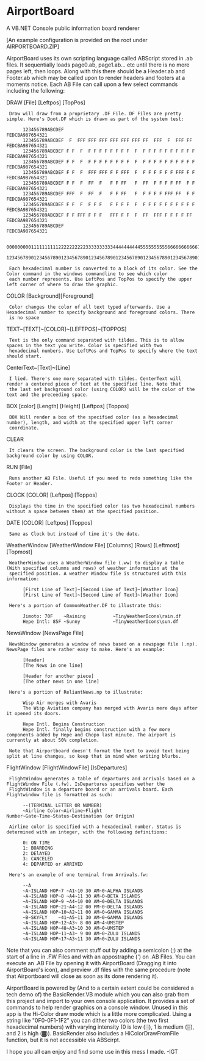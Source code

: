 # AirportBoard
A VB.NET Console public information board renderer

[An example configuration is provided on the root under AIRPORTBOARD.ZIP]

AirportBoard uses its own scripting language called ABScript stored in .ab files. It sequentially loads page0.ab, page1.ab... etc until there is no more pages left, then loops. Along with this there should be a Header.ab and Footer.ab which may be called upon to render headers and footers at a moments notice. Each AB File can call upon a few select commands including the following:

DRAW [File] [Leftpos] [TopPos]
     
     Draw will draw from a proprietary .DF File. DF Files are pretty simple. Here's Doot.DF which is drawn as part of the system test:
     
          123456789ABCDEF                                                 FEDCBA987654321
          123456789ABCDEF  F  FFF FFF FFF FFF FFF FFF FF  FFF  F  FFF FF  FEDCBA987654321
          123456789ABCDEF F F  F  F F F F F F F F  F  F F F F F F F F F F FEDCBA987654321
          123456789ABCDEF F F  F  F F F F F F F F  F  F F F F F F F F F F FEDCBA987654321
          123456789ABCDEF F F  F  FFF FFF F F FFF  F  F F F F F F FFF F F FEDCBA987654321
          123456789ABCDEF F F  F  FF  F   F F FF   F  FF  F F F F FF  F F FEDCBA987654321
          123456789ABCDEF FFF  F  FF  F   F F FF   F  F F F F FFF FF  F F FEDCBA987654321
          123456789ABCDEF F F  F  F F F   F F F F  F  F F F F F F F F F F FEDCBA987654321
          123456789ABCDEF F F FFF F F F   FFF F F  F  FF  FFF F F F F FF  FEDCBA987654321
          123456789ABCDEF                                                 FEDCBA987654321
          
          00000000011111111112222222222333333333344444444445555555555666666666667777777778
          12345678901234567890123456789012345678901234567890123456789012345678901234567890
     
     Each hexadecimal number is converted to a block of its color. See the Color command in the windows commandline to see which color 
     each number represents. Use LeftPos and TopPos to specify the upper left corner of where to draw the graphic.

COLOR [Background][Foreground]
     
     Color changes the color of all text typed afterwards. Use a Hexadecimal number to specify background and foreground colors. There 
     is no space
     
TEXT~[TEXT]~[COLOR]~[LEFTPOS]~[TOPPOS]

     Text is the only command separated with tildes. This is to allow spaces in the text you write. Color is specified with two
     hexadecimal numbers. Use LeftPos and TopPos to specify where the text should start.
     
CenterText~[Text]~[Line]
     
     I lied. There's one more separated with tildes. CenterText will render a centered piece of text at the specified line. Note that
     the last set background color (using COLOR) will be the color of the text and the preceeding space.
     
BOX [color] [Length] [Height] [Leftpos] [Toppos]
     
     BOX Will render a box of the specified color (as a hexadecimal number), length, and width at the specified upper left corner 
     coordinate.
     
CLEAR

     It clears the screen. The background color is the last specified background color by using COLOR.
     
RUN [File]

     Runs another AB File. Useful if you need to redo something like the Footer or Header.
     
CLOCK [COLOR] [Leftpos] [Toppos]

     Displays the time in the specified color (as two hexadecimal numbers without a space between them) at the specified position.
     
DATE [COLOR] [Leftpos] [Toppos]

     Same as Clock but instead of time it's the date.
     
WeatherWindow [WeatherWindow File] [Columns] [Rows] [Leftmost] [Topmost]

     WeatherWindow uses a WeatherWindow file (.ww) to display a table (With specified columns and rows) of weather information at the
     specified position. A weather Window file is structured with this information:
     
          [First Line of Text]~[Second Line of Text]~[Weather Icon]
          [First Line of Text]~[Second Line of Text]~[Weather Icon]
          
     Here's a portion of CommonWeather.DF to illustrate this:
     
          Jimoto: 70F    ~Raining          ~TinyWeatherIcons\rain.df
          Hepe Intl: 85F ~Sunny            ~TinyWeatherIcons\sun.df
          
NewsWindow [NewsPage File]

     NewsWindow generates a window of news based on a newspage file (.np). NewsPage files are rather easy to make. Here's an example:
     
          [Header]
          [The News in one line]
     
          [Header for another piece]
          [The other news in one line]
          
     Here's a portion of ReliantNews.np to illustrate:
     
          Wisp Air merges with Avaris
          The Wisp Aviation company has merged with Avaris mere days after it opened its doors.
          
          Hepe Intl. Begins Construction
          Hepe Intl. finally begins construction with a few more components added by Hepe and Chopo last minute. The airport is currently at about 50% completion.
 
     Note that Airportboard doesn't format the text to avoid text being split at line changes, so keep that in mind when writing blurbs.
     
FlightWindow [FlightWindowFile] [IsDepartures]

     FlightWindow generates a table of departures and arrivals based on a FlightWindow File (.fw). IsDepartures specifies wether the
     FlightWindow is a departure board or an arrivals board. Each Flightwindow file is formatted as such:
     
          --(TERMINAL LETTER OR NUMBER)
          ~Airline Color~Airline~Flight Number~Gate~Time~Status~Destination (or Origin)
     
     Airline color is specified with a hexadecimal number. Status is determined with an integer, with the following definitions:
          
          0: ON TIME
          1: BOARDING
          2: DElAYED
          3: CANCELED
          4: DEPARTED or ARRIVED
     
     Here's an example of one terminal from Arrivals.fw:
     
          --A
          ~A~ISLAND HOP~7 ~A1~10 30 AM~0~ALPHA ISLANDS               
          ~A~ISLAND HOP~8 ~A4~11 30 AM~0~BETA ISLANDS                
          ~A~ISLAND HOP~9 ~A4~10 00 AM~0~DELTA ISLANDS               
          ~A~ISLAND HOP~21~A4~12 00 PM~0~DELTA ISLANDS               
          ~A~ISLAND HOP~10~A2~11 00 AM~0~GAMMA ISLANDS               
          ~B~SKYFLY    ~41~A5~11 30 AM~0~GAMMA ISLANDS               
          ~A~ISLAND HOP~12~A3~ 8 00 AM~4~UMSTEP                      
          ~A~ISLAND HOP~48~A3~10 30 AM~0~UMSTEP                      
          ~A~ISLAND HOP~11~A3~ 9 00 AM~0~ZULU ISLANDS                
          ~A~ISLAND HOP~17~A3~11 30 AM~0~ZULU ISLANDS                

Note that you can also comment stuff out by adding a semicolon (;) at the start of a line in .FW Files and with an appostraphe (') on .AB Files. You can execute an .AB File by opening it with AirportBoard (Dragging it into AirportBoard's icon), and preview .df files with the same procedure (note that Airportboard will close as soon as its done rendering it).

AirportBoard is powered by (And to a certain extent could be considered a tech demo of) the BasicRender.VB module which you can also grab from this project and import to your own console application. It provides a set of commands to help render graphics on a console window. Unused in this app is the Hi-Color draw mode which is a little more complicated. Using a string like "0F0-0F1-1F2" you can dither two colors (the two first hexadecimal numbers) with varying intensity (0 is low (░), 1 is medium (▒), and 2 is high (▓)). BasicRender also includes a HiColorDrawFromFile function, but it is not accessible via ABScirpt.

I hope you all can enjoy and find some use in this mess I made. 
-IGT
